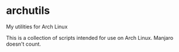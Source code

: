 # archutils
My utilities for Arch Linux

This is a collection of scripts intended for use on Arch Linux.
Manjaro doesn't count.
